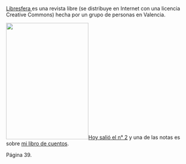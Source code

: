 <html><body><p style="text-align: left;"><a href="http://www.libresfera.com/" target="_blank">Libresfera </a>es una revista libre (se distribuye en Internet con una licencia Creative Commons) hecha por un grupo de personas en Valencia.</p>

<p style="text-align: left;"><img class="size-full wp-image-3456 aligncenter" src="/wp-content/uploads/2011/10/02Portada.jpg" alt="" width="225" height="318"><a href="http://goo.gl/U7KfS" target="_blank">Hoy salió el n° 2</a> y una de las notas es sobre <a href="http://www.juanjoconti.com.ar/cuentos/" target="_blank">mi libro de cuentos</a>.

Página 39.</p></body></html>